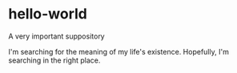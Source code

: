 # hello-world
A very important suppository 

I'm searching for the meaning of my life's existence. Hopefully, I'm searching in the right place.

